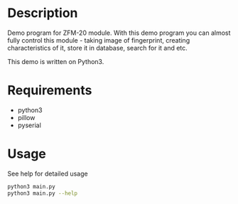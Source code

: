 # Description
Demo program for ZFM-20 module.
With this demo program you can almost fully control this module - taking image of fingerprint, creating
characteristics of it, store it in database, search for it and etc.

This demo is written on Python3.

# Requirements
* python3
* pillow
* pyserial

# Usage
See help for detailed usage
```sh
python3 main.py
python3 main.py --help
```
